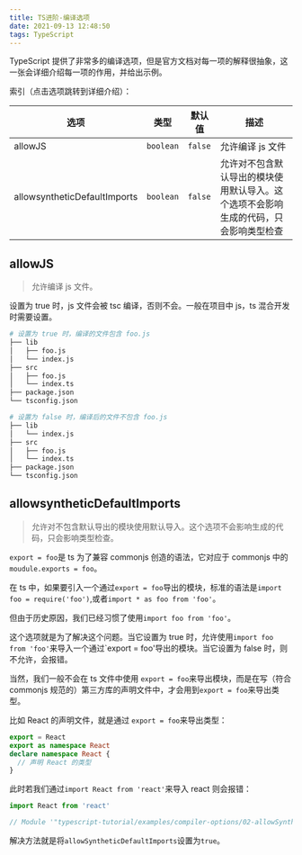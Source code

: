 ```yaml
---
title: TS进阶-编译选项
date: 2021-09-13 12:48:50
tags: TypeScript
---
```


TypeScript 提供了非常多的编译选项，但是官方文档对每一项的解释很抽象，这一张会详细介绍每一项的作用，并给出示例。
<!-- more -->
索引（点击选项跳转到详细介绍）：

| 选项                         | 类型      | 默认值  | 描述                                                                                 |
| ---------------------------- | --------- | ------- | ------------------------------------------------------------------------------------ |
| allowJS                      | `boolean` | `false` | 允许编译 js 文件                                                                     |
| allowsyntheticDefaultImports | `boolean` | `false` | 允许对不包含默认导出的模块使用默认导入。这个选项不会影响生成的代码，只会影响类型检查 |

## allowJS

> 允许编译 js 文件。

设置为 true 时，js 文件会被 tsc 编译，否则不会。一般在项目中 js，ts 混合开发时需要设置。

```sh
# 设置为 true 时，编译的文件包含 foo.js
├── lib
│   ├── foo.js
│   └── index.js
├── src
│   ├── foo.js
│   └── index.ts
├── package.json
└── tsconfig.json

# 设置为 false 时，编译后的文件不包含 foo.js
├── lib
│   └── index.js
├── src
│   ├── foo.js
│   └── index.ts
├── package.json
└── tsconfig.json
```

## allowsyntheticDefaultImports

> 允许对不包含默认导出的模块使用默认导入。这个选项不会影响生成的代码，只会影响类型检查。

`export = foo`是 ts 为了兼容 commonjs 创造的语法，它对应于 commonjs 中的`moudule.exports = foo`。

在 ts 中，如果要引入一个通过`export = foo`导出的模块，标准的语法是`import foo = require('foo')`,或者`import * as foo from 'foo'`。

但由于历史原因，我们已经习惯了使用`import foo from 'foo'`。

这个选项就是为了解决这个问题。当它设置为 true 时，允许使用`import foo from 'foo'`来导入一个通过`export = foo'导出的模块。当它设置为 false 时，则不允许，会报错。

当然，我们一般不会在 ts 文件中使用 `export = foo`来导出模块，而是在写（符合 commonjs 规范的）第三方库的声明文件中，才会用到`export = foo`来导出类型。

比如 React 的声明文件，就是通过 `export = foo`来导出类型：

```ts
export = React
export as namespace React
declare namespace React {
  // 声明 React 的类型
}
```

此时若我们通过`import React from 'react'`来导入 react 则会报错：

```ts
import React from 'react'

// Module '"typescript-tutorial/examples/compiler-options/02-allowSyntheticDefaultImports/false/node_modules/@types/react/index"' can only be default-imported using the 'esModuleInterop' flagts(1259)
```

解决方法就是将`allowSyntheticDefaultImports`设置为`true`。
